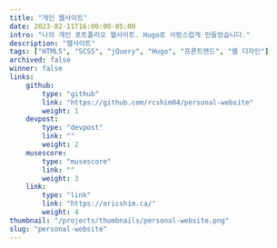 ```yaml
---
title: "개인 웹사이트"
date: 2023-02-11T16:00:00-05:00
intro: "나의 개인 포트폴리오 웹사이트. Hugo로 사랑스럽게 만들었습니다."
description: "웹사이트"
tags: ["HTML5", "SCSS", "jQuery", "Hugo", "프론트엔드", "웹 디자인"]
archived: false
winner: false
links: 
    github: 
        type: "github"
        link: "https://github.com/rcshim04/personal-website"
        weight: 1
    devpost:
        type: "devpost"
        link: ""
        weight: 2
    musescore:
        type: "musescore"
        link: ""
        weight: 3
    link:
        type: "link"
        link: "https://ericshim.ca/"
        weight: 4
thumbnail: "/projects/thumbnails/personal-website.png"
slug: "personal-website"
---
```


